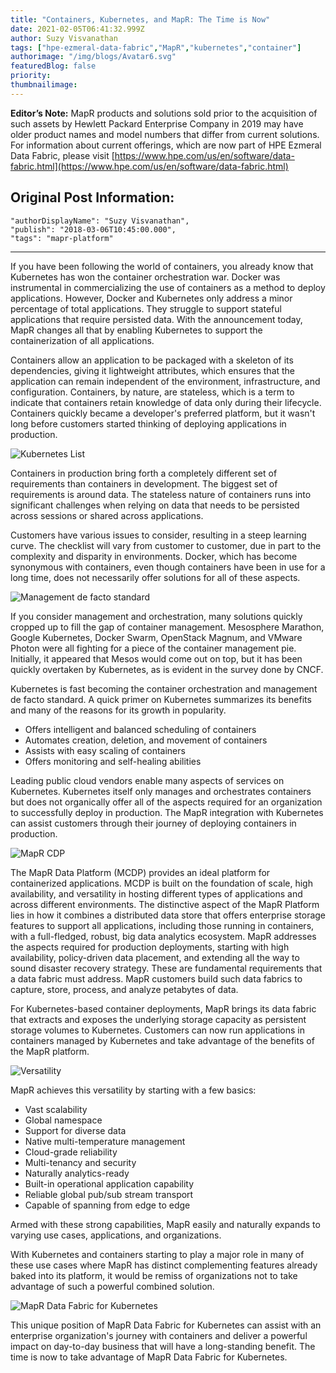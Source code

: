 ```yaml
---
title: "Containers, Kubernetes, and MapR: The Time is Now"
date: 2021-02-05T06:41:32.999Z
author: Suzy Visvanathan 
tags: ["hpe-ezmeral-data-fabric","MapR","kubernetes","container"]
authorimage: "/img/blogs/Avatar6.svg"
featuredBlog: false
priority:
thumbnailimage:
---
```

**Editor’s Note:** MapR products and solutions sold prior to the acquisition of such assets by Hewlett Packard Enterprise Company in 2019 may have older product names and model numbers that differ from current solutions. For information about current offerings, which are now part of HPE Ezmeral Data Fabric, please visit [https://www.hpe.com/us/en/software/data-fabric.html](https://www.hpe.com/us/en/software/data-fabric.html)

## Original Post Information:

```
"authorDisplayName": "Suzy Visvanathan",
"publish": "2018-03-06T10:45:00.000",
"tags": "mapr-platform"
```
---
If you have been following the world of containers, you already know that Kubernetes has won the container orchestration war. Docker was instrumental in commercializing the use of containers as a method to deploy applications. However, Docker and Kubernetes only address a minor percentage of total applications. They struggle to support stateful applications that require persisted data. With the announcement today, MapR changes all that by enabling Kubernetes to support the containerization of all applications.

Containers allow an application to be packaged with a skeleton of its dependencies, giving it lightweight attributes, which ensures that the application can remain independent of the environment, infrastructure, and configuration. Containers, by nature, are stateless, which is a term to indicate that containers retain knowledge of data only during their lifecycle. Containers quickly became a developer's preferred platform, but it wasn't long before customers started thinking of deploying applications in production.

![Kubernetes List](https://hpe-developer-portal.s3.amazonaws.com/uploads/media/2021/1/kubernetes-list-1612507221998.png)

Containers in production bring forth a completely different set of requirements than containers in development. The biggest set of requirements is around data. The stateless nature of containers runs into significant challenges when relying on data that needs to be persisted across sessions or shared across applications.

Customers have various issues to consider, resulting in a steep learning curve. The checklist will vary from customer to customer, due in part to the complexity and disparity in environments. Docker, which has become synonymous with containers, even though containers have been in use for a long time, does not necessarily offer solutions for all of these aspects.

![Management de facto standard](https://hpe-developer-portal.s3.amazonaws.com/uploads/media/2021/1/standard-1612507235714.png)

If you consider management and orchestration, many solutions quickly cropped up to fill the gap of container management. Mesosphere Marathon, Google Kubernetes, Docker Swarm, OpenStack Magnum, and VMware Photon were all fighting for a piece of the container management pie. Initially, it appeared that Mesos would come out on top, but it has been quickly overtaken by Kubernetes, as is evident in the survey done by CNCF.


Kubernetes is fast becoming the container orchestration and management de facto standard. A quick primer on Kubernetes summarizes its benefits and many of the reasons for its growth in popularity.

* Offers intelligent and balanced scheduling of containers
* Automates creation, deletion, and movement of containers
* Assists with easy scaling of containers
* Offers monitoring and self-healing abilities


Leading public cloud vendors enable many aspects of services on Kubernetes. Kubernetes itself only manages and orchestrates containers but does not organically offer all of the aspects required for an organization to successfully deploy in production. The MapR integration with Kubernetes can assist customers through their journey of deploying containers in production.

![MapR CDP](https://hpe-developer-portal.s3.amazonaws.com/uploads/media/2021/1/mapr-cdp-1612507248730.png)

The MapR Data Platform (MCDP) provides an ideal platform for containerized applications. MCDP is built on the foundation of scale, high availability, and versatility in hosting different types of applications and across different environments. The distinctive aspect of the MapR Platform lies in how it combines a distributed data store that offers enterprise storage features to support all applications, including those running in containers, with a full-fledged, robust, big data analytics ecosystem. MapR addresses the aspects required for production deployments, starting with high availability, policy-driven data placement, and extending all the way to sound disaster recovery strategy. These are fundamental requirements that a data fabric must address. MapR customers build such data fabrics to capture, store, process, and analyze petabytes of data.

For Kubernetes-based container deployments, MapR brings its data fabric that extracts and exposes the underlying storage capacity as persistent storage volumes to Kubernetes. Customers can now run applications in containers managed by Kubernetes and take advantage of the benefits of the MapR platform.

![Versatility](https://hpe-developer-portal.s3.amazonaws.com/uploads/media/2021/1/versatility-1612507262825.png)

MapR achieves this versatility by starting with a few basics:

* Vast scalability
* Global namespace
* Support for diverse data
* Native multi-temperature management
* Cloud-grade reliability
* Multi-tenancy and security
* Naturally analytics-ready
* Built-in operational application capability
* Reliable global pub/sub stream transport
* Capable of spanning from edge to edge


Armed with these strong capabilities, MapR easily and naturally expands to varying use cases, applications, and organizations.

With Kubernetes and containers starting to play a major role in many of these use cases where MapR has distinct complementing features already baked into its platform, it would be remiss of organizations not to take advantage of such a powerful combined solution.

![MapR Data Fabric for Kubernetes](https://hpe-developer-portal.s3.amazonaws.com/uploads/media/2021/1/mapr-data-fabric-kubernetes-1612507274729.png)

This unique position of MapR Data Fabric for Kubernetes can assist with an enterprise organization's journey with containers and deliver a powerful impact on day-to-day business that will have a long-standing benefit. The time is now to take advantage of MapR Data Fabric for Kubernetes.